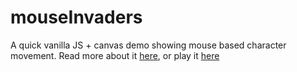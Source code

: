 # mouseInvaders

A quick vanilla JS + canvas demo showing mouse based character movement. Read more about it [here](http://mikedettmer.com/thirty/mouse-invaders), or play it [here](http://mouseinvaders.mikedettmer.com)

